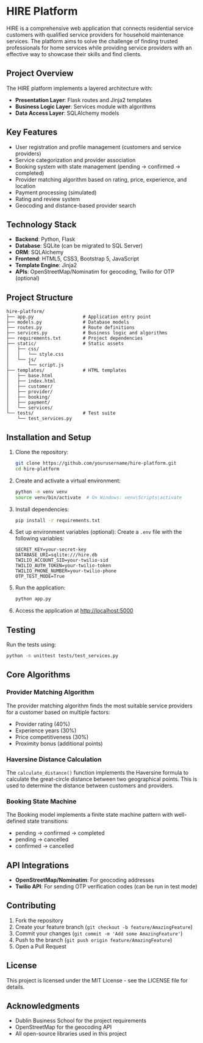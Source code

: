 # HIRE Platform

HIRE is a comprehensive web application that connects residential service customers with qualified service providers for household maintenance services. The platform aims to solve the challenge of finding trusted professionals for home services while providing service providers with an effective way to showcase their skills and find clients.

## Project Overview

The HIRE platform implements a layered architecture with:

- **Presentation Layer**: Flask routes and Jinja2 templates
- **Business Logic Layer**: Services module with algorithms
- **Data Access Layer**: SQLAlchemy models

## Key Features

- User registration and profile management (customers and service providers)
- Service categorization and provider association
- Booking system with state management (pending → confirmed → completed)
- Provider matching algorithm based on rating, price, experience, and location
- Payment processing (simulated)
- Rating and review system
- Geocoding and distance-based provider search

## Technology Stack

- **Backend**: Python, Flask
- **Database**: SQLite (can be migrated to SQL Server)
- **ORM**: SQLAlchemy
- **Frontend**: HTML5, CSS3, Bootstrap 5, JavaScript
- **Template Engine**: Jinja2
- **APIs**: OpenStreetMap/Nominatim for geocoding, Twilio for OTP (optional)

## Project Structure

```
hire-platform/
├── app.py                  # Application entry point
├── models.py               # Database models
├── routes.py               # Route definitions
├── services.py             # Business logic and algorithms
├── requirements.txt        # Project dependencies
├── static/                 # Static assets
│   ├── css/
│   │   └── style.css
│   └── js/
│       └── script.js
├── templates/              # HTML templates
│   ├── base.html
│   ├── index.html
│   ├── customer/
│   ├── provider/
│   ├── booking/
│   ├── payment/
│   └── services/
└── tests/                  # Test suite
    └── test_services.py
```

## Installation and Setup

1. Clone the repository:
   ```bash
   git clone https://github.com/yourusername/hire-platform.git
   cd hire-platform
   ```

2. Create and activate a virtual environment:
   ```bash
   python -m venv venv
   source venv/bin/activate  # On Windows: venv\Scripts\activate
   ```

3. Install dependencies:
   ```bash
   pip install -r requirements.txt
   ```

4. Set up environment variables (optional):
   Create a `.env` file with the following variables:
   ```
   SECRET_KEY=your-secret-key
   DATABASE_URI=sqlite:///hire.db
   TWILIO_ACCOUNT_SID=your-twilio-sid
   TWILIO_AUTH_TOKEN=your-twilio-token
   TWILIO_PHONE_NUMBER=your-twilio-phone
   OTP_TEST_MODE=True
   ```

5. Run the application:
   ```bash
   python app.py
   ```

6. Access the application at [http://localhost:5000](http://localhost:5000)

## Testing

Run the tests using:
```bash
python -m unittest tests/test_services.py
```

## Core Algorithms

### Provider Matching Algorithm

The provider matching algorithm finds the most suitable service providers for a customer based on multiple factors:

- Provider rating (40%)
- Experience years (30%)
- Price competitiveness (30%)
- Proximity bonus (additional points)

### Haversine Distance Calculation

The `calculate_distance()` function implements the Haversine formula to calculate the great-circle distance between two geographical points. This is used to determine the distance between customers and providers.

### Booking State Machine

The Booking model implements a finite state machine pattern with well-defined state transitions:
- pending → confirmed → completed
- pending → cancelled
- confirmed → cancelled

## API Integrations

- **OpenStreetMap/Nominatim**: For geocoding addresses
- **Twilio API**: For sending OTP verification codes (can be run in test mode)

## Contributing

1. Fork the repository
2. Create your feature branch (`git checkout -b feature/AmazingFeature`)
3. Commit your changes (`git commit -m 'Add some AmazingFeature'`)
4. Push to the branch (`git push origin feature/AmazingFeature`)
5. Open a Pull Request

## License

This project is licensed under the MIT License - see the LICENSE file for details.

## Acknowledgments

- Dublin Business School for the project requirements
- OpenStreetMap for the geocoding API
- All open-source libraries used in this project